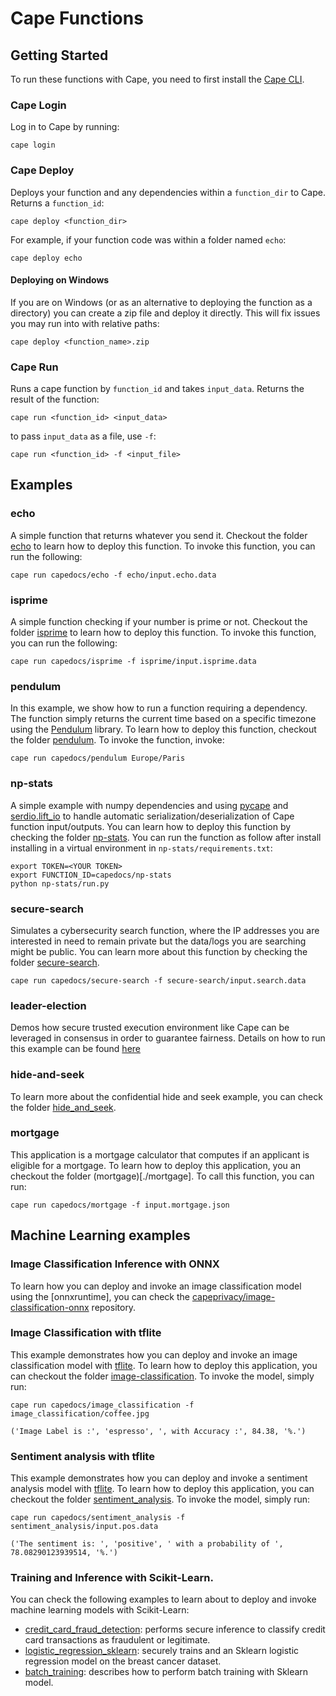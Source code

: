 # Cape Functions

## Getting Started

To run these functions with Cape, you need to first install the [Cape CLI](https://github.com/capeprivacy/cli).

### Cape Login

Log in to Cape by running:
```
cape login
```

### Cape Deploy

Deploys your function and any dependencies within a `function_dir` to Cape. Returns a `function_id`:

```
cape deploy <function_dir>
```

For example, if your function code was within a folder named `echo`:
```
cape deploy echo
```

#### Deploying on Windows

If you are on Windows (or as an alternative to deploying the function as a directory) you can create a zip file and deploy it directly. This will fix issues you may run into with relative paths:

```
cape deploy <function_name>.zip
```

### Cape Run

Runs a cape function by `function_id` and takes `input_data`. Returns the result of the function:

```
cape run <function_id> <input_data>
```

to pass `input_data` as a file, use `-f`:
```
cape run <function_id> -f <input_file>
```


## Examples

### echo

A simple function that returns whatever you send it. Checkout the folder [echo](.echo/) to learn how to deploy this function. To invoke this function, you can run the following:

```
cape run capedocs/echo -f echo/input.echo.data
```

### isprime

A simple function checking if your number is prime or not. Checkout the folder [isprime](.isprime/) to learn how to deploy this function. To invoke this function, you can run the following:

```
cape run capedocs/isprime -f isprime/input.isprime.data
```

### pendulum
In this example, we show how to run a function requiring a dependency. The function simply returns the current time based on a specific timezone using the [Pendulum](https://pendulum.eustace.io/) library. To learn how to deploy this function, checkout the folder [pendulum](./pendulum/). To invoke the function, invoke:

```
cape run capedocs/pendulum Europe/Paris 
```

### np-stats
A simple example with numpy dependencies and using [pycape](https://github.com/capeprivacy/pycape) and [serdio.lift_io](https://pydocs.capeprivacy.com/serdio.io_lifter.html#serdio.io_lifter.lift_io) to handle automatic serialization/deserialization of Cape function input/outputs. You can learn how to deploy this function by checking the folder [np-stats](./np-stats/). You can run the function as follow after install installing in a virtual environment in `np-stats/requirements.txt`:

```
export TOKEN=<YOUR TOKEN>
export FUNCTION_ID=capedocs/np-stats
python np-stats/run.py
```

### secure-search
Simulates a cybersecurity search function, where the IP addresses you are interested in need to remain private but the data/logs you are searching might be public. You can learn more about this function by checking the folder [secure-search](./secure_search/).

```
cape run capedocs/secure-search -f secure-search/input.search.data
```

### leader-election
Demos how secure trusted execution environment like Cape can be leveraged in consensus in order to guarantee fairness. Details on how to run this example can be found
[here](./leader-election)


### hide-and-seek
To learn more about the confidential hide and seek example, you can check the folder [hide_and_seek](./hide_and_seek).


### mortgage
This application is a mortgage calculator that computes if an applicant is eligible for a mortgage. To learn how to deploy this application, you an checkout the folder (mortgage)[./mortgage]. To call this function, you can run:
```
cape run capedocs/mortgage -f input.mortgage.json
```

## Machine Learning examples

### Image Classification Inference with ONNX

To learn how you can deploy and invoke an image classification model using the [onnxruntime], you can check the [capeprivacy/image-classification-onnx](image-classification-onnxhttps://github.com/capeprivacy/image-classification-onnx) repository.


### Image Classification with tflite
This example demonstrates how you can deploy and invoke an image classification model with [tflite](https://www.tensorflow.org/lite). To learn how to deploy this application, you can checkout the folder [image-classification](./image_recognition). To invoke the model, simply run:

```
cape run capedocs/image_classification -f image_classification/coffee.jpg

('Image Label is :', 'espresso', ', with Accuracy :', 84.38, '%.')
```

### Sentiment analysis with tflite
This example demonstrates how you can deploy and invoke a sentiment analysis model with [tflite](https://www.tensorflow.org/lite). To learn how to deploy this application, you can checkout the folder [sentiment_analysis](./sentiment_analysis). To invoke the model, simply run:

```
cape run capedocs/sentiment_analysis -f sentiment_analysis/input.pos.data

('The sentiment is: ', 'positive', ' with a probability of ', 78.08290123939514, '%.')
```

### Training and Inference with Scikit-Learn.
You can check the following examples to learn about to deploy and invoke machine learning models with Scikit-Learn:
- [credit_card_fraud_detection](./credit_card_fraud_detection/): performs secure inference to classify credit card transactions as fraudulent or legitimate.
- [logistic_regression_sklearn](./logistic_regression_sklearn/): securely trains and an Sklearn logistic regression model on the breast cancer dataset.
- [batch_training](./batch_training/): describes how to perform batch training with Sklearn model.

 